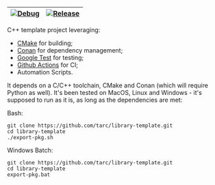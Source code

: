 |[![Debug](https://github.com/tarc/library-template/workflows/Debug/badge.svg?branch=master)](https://github.com/tarc/library-template/actions)|[![Release](https://github.com/tarc/library-template/workflows/Release/badge.svg?branch=master)](https://github.com/tarc/library-template/actions)|
|:---:|:---:|

C++ template project leveraging:

- [CMake](https://cmake.org/) for building;
- [Conan](https://conan.io/) for dependency management;
- [Google Test](https://github.com/google/googletest) for testing;
- [Github Actions](https://github.com/features/actions) for CI;
- Automation Scripts.

It depends on a C/C++ toolchain, CMake and Conan (which will require Python as
well). It's been tested on MacOS, Linux and Windows - it's supposed to run as
it is, as long as the dependencies are met:

Bash:

```console
git clone https://github.com/tarc/library-template.git
cd library-template
./export-pkg.sh
```

Windows Batch:

```console
git clone https://github.com/tarc/library-template.git
cd library-template
export-pkg.bat
```
